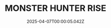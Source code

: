 ---
title: "MONSTER HUNTER RISE"
id: 1446780
date: 2025-04-07T00:00:05.042Z
link: games/steam/recent/monster-hunter-rise
image: http://media.steampowered.com/steamcommunity/public/images/apps/1446780/560dd364b52075b783424961a43c01f9b69fde15.jpg
playtime_2weeks: 1639
playtime_forever: 3083
playtime_windows_forever: 0
playtime_mac_forever: 0
playtime_linux_forever: 3083
playtime_deck_forever: 3083
---